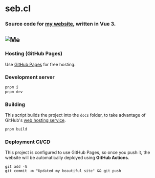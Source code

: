 # seb.cl

### Source code for [my website](https://seb.cl), written in Vue 3. 
![Me](https://user-images.githubusercontent.com/197329/234124658-535eade7-84a6-43d4-a333-7ca90109d092.png)
---

### Hosting (GitHub Pages)
Use [GitHub Pages](https://docs.github.com/en/pages/configuring-a-custom-domain-for-your-github-pages-site/managing-a-custom-domain-for-your-github-pages-site) for free hosting.

### Development server

```sh
pnpm i
pnpm dev
```

### Building
This script builds the project into the `docs` folder, to take advantage of GitHub's [web hosting service](https://pages.github.com).
```sh
pnpm build
```

### Deployment CI/CD
This project is configured to use GitHub Pages, so once you push it, the website will be automatically deployed using **GitHub Actions**.
```
git add -A
git commit -m "Updated my beautiful site" && git push
```
